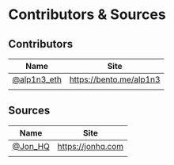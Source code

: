 # Contributors & Sources

## Contributors

<table><thead><tr><th>Name</th><th data-type="content-ref">Site</th></tr></thead><tbody><tr><td><a href="https://twitter.com/alp1n3_eth">@alp1n3_eth</a></td><td><a href="https://bento.me/alp1n3">https://bento.me/alp1n3</a></td></tr><tr><td></td><td></td></tr></tbody></table>

## Sources

<table><thead><tr><th>Name</th><th data-type="content-ref">Site</th></tr></thead><tbody><tr><td><a href="https://twitter.com/Jon_HQ">@Jon_HQ</a></td><td><a href="https://jonhq.com">https://jonhq.com</a></td></tr><tr><td></td><td></td></tr></tbody></table>
